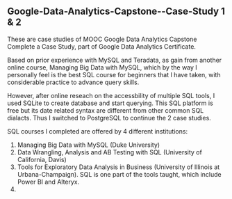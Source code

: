 ## Google-Data-Analytics-Capstone--Case-Study 1 & 2

These are case studies of MOOC Google Data Analytics Capstone Complete a Case Study, part of Google Data Analytics Certificate.

Based on prior experience with MySQL and Teradata, as gain from another online course, Managing Big Data with MySQL, which by the way I personally feel is the best SQL course for beginners that I have taken, with considerable practice to advance query skills. 

However, after online reseach on the accessbility of multiple SQL tools, I used SQLite to create database and start querying. This SQL platform is free but its date related syntax are different from other common SQL dialacts. Thus I switched to PostgreSQL to continue the 2 case studies. 

SQL courses I completed are offered by 4 different institutions:
1. Managing Big Data with MySQL (Duke University)
2. Data Wrangling, Analysis and AB Testing with SQL (University of California, Davis)
3. Tools for Exploratory Data Analysis in Business (University of Illinois at Urbana-Champaign). 
   SQL is one part of the tools taught, which include Power BI and Alteryx.
4.

